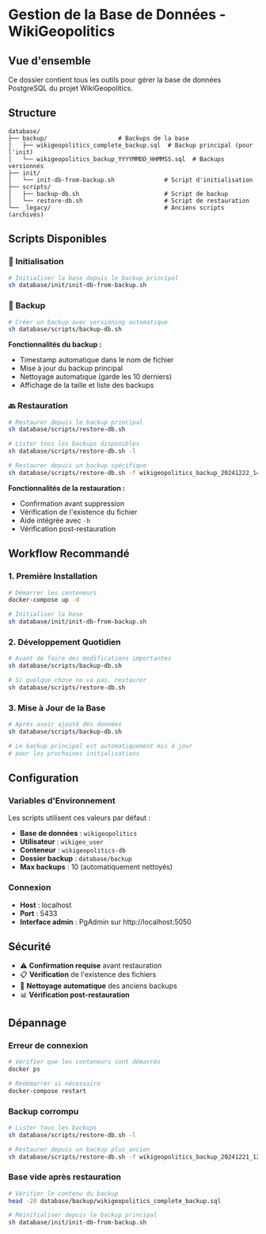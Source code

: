 # Gestion de la Base de Données - WikiGeopolitics

## Vue d'ensemble

Ce dossier contient tous les outils pour gérer la base de données PostgreSQL du projet WikiGeopolitics.

## Structure

```
database/
├── backup/                    # Backups de la base
│   ├── wikigeopolitics_complete_backup.sql  # Backup principal (pour l'init)
│   └── wikigeopolitics_backup_YYYYMMDD_HHMMSS.sql  # Backups versionnés
├── init/
│   └── init-db-from-backup.sh              # Script d'initialisation
├── scripts/
│   ├── backup-db.sh                        # Script de backup
│   └── restore-db.sh                       # Script de restauration
└── _legacy/                                # Anciens scripts (archivés)
```

## Scripts Disponibles

### 🔄 Initialisation
```bash
# Initialiser la base depuis le backup principal
sh database/init/init-db-from-backup.sh
```

### 💾 Backup
```bash
# Créer un backup avec versioning automatique
sh database/scripts/backup-db.sh
```

**Fonctionnalités du backup :**
- Timestamp automatique dans le nom de fichier
- Mise à jour du backup principal
- Nettoyage automatique (garde les 10 derniers)
- Affichage de la taille et liste des backups

### 🔙 Restauration
```bash
# Restaurer depuis le backup principal
sh database/scripts/restore-db.sh

# Lister tous les backups disponibles
sh database/scripts/restore-db.sh -l

# Restaurer depuis un backup spécifique
sh database/scripts/restore-db.sh -f wikigeopolitics_backup_20241222_143022.sql
```

**Fonctionnalités de la restauration :**
- Confirmation avant suppression
- Vérification de l'existence du fichier
- Aide intégrée avec `-h`
- Vérification post-restauration

## Workflow Recommandé

### 1. Première Installation
```bash
# Démarrer les conteneurs
docker-compose up -d

# Initialiser la base
sh database/init/init-db-from-backup.sh
```

### 2. Développement Quotidien
```bash
# Avant de faire des modifications importantes
sh database/scripts/backup-db.sh

# Si quelque chose ne va pas, restaurer
sh database/scripts/restore-db.sh
```

### 3. Mise à Jour de la Base
```bash
# Après avoir ajouté des données
sh database/scripts/backup-db.sh

# Le backup principal est automatiquement mis à jour
# pour les prochaines initialisations
```

## Configuration

### Variables d'Environnement
Les scripts utilisent ces valeurs par défaut :
- **Base de données** : `wikigeopolitics`
- **Utilisateur** : `wikigeo_user`
- **Conteneur** : `wikigeopolitics-db`
- **Dossier backup** : `database/backup`
- **Max backups** : 10 (automatiquement nettoyés)

### Connexion
- **Host** : localhost
- **Port** : 5433
- **Interface admin** : PgAdmin sur http://localhost:5050

## Sécurité

- ⚠️ **Confirmation requise** avant restauration
- 📋 **Vérification** de l'existence des fichiers
- 🧹 **Nettoyage automatique** des anciens backups
- 📊 **Vérification post-restauration**

## Dépannage

### Erreur de connexion
```bash
# Vérifier que les conteneurs sont démarrés
docker ps

# Redémarrer si nécessaire
docker-compose restart
```

### Backup corrompu
```bash
# Lister tous les backups
sh database/scripts/restore-db.sh -l

# Restaurer depuis un backup plus ancien
sh database/scripts/restore-db.sh -f wikigeopolitics_backup_20241221_120000.sql
```

### Base vide après restauration
```bash
# Vérifier le contenu du backup
head -20 database/backup/wikigeopolitics_complete_backup.sql

# Réinitialiser depuis le backup principal
sh database/init/init-db-from-backup.sh
``` 
